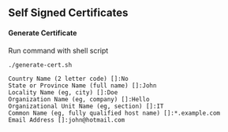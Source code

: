 ## Self Signed Certificates

#### Generate Certificate
Run command with shell script
```
./generate-cert.sh

Country Name (2 letter code) []:No
State or Province Name (full name) []:John
Locality Name (eg, city) []:Doe
Organization Name (eg, company) []:Hello
Organizational Unit Name (eg, section) []:IT
Common Name (eg, fully qualified host name) []:*.example.com
Email Address []:john@hotmail.com
```
